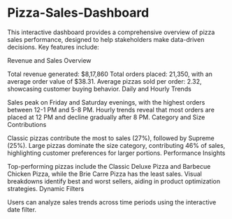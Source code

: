 # Pizza-Sales-Dashboard
This interactive dashboard provides a comprehensive overview of pizza sales performance, designed to help stakeholders make data-driven decisions.
Key features include:

Revenue and Sales Overview

Total revenue generated: $8,17,860
Total orders placed: 21,350, with an average order value of $38.31.
Average pizzas sold per order: 2.32, showcasing customer buying behavior.
Daily and Hourly Trends

Sales peak on Friday and Saturday evenings, with the highest orders between 12-1 PM and 5-8 PM.
Hourly trends reveal that most orders are placed at 12 PM and decline gradually after 8 PM.
Category and Size Contributions

Classic pizzas contribute the most to sales (27%), followed by Supreme (25%).
Large pizzas dominate the size category, contributing 46% of sales, highlighting customer preferences for larger portions.
Performance Insights

Top-performing pizzas include the Classic Deluxe Pizza and Barbecue Chicken Pizza, while the Brie Carre Pizza has the least sales.
Visual breakdowns identify best and worst sellers, aiding in product optimization strategies.
Dynamic Filters

Users can analyze sales trends across time periods using the interactive date filter.
